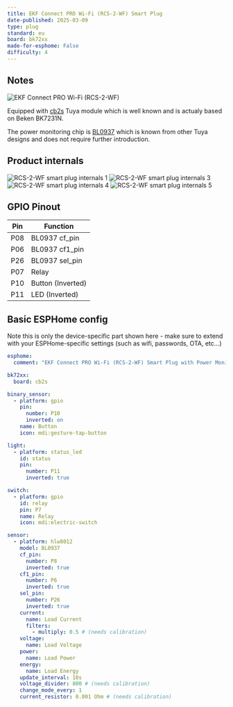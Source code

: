 ```yaml
---
title: EKF Сonnect PRO Wi-Fi (RCS-2-WF) Smart Plug
date-published: 2025-03-09
type: plug
standard: eu
board: bk72xx
made-for-esphome: False
difficulty: 4
---
```


## Notes

![EKF Сonnect PRO Wi-Fi (RCS-2-WF)](0.jpg)

Equipped with [cb2s](https://developer.tuya.com/en/docs/iot/cb2s-module-datasheet?id=Kafgfsa2aaypq) Tuya module which is well known and is actualy
based on Beken BK7231N.

The power monitoring chip is [BL0937](https://developer.tuya.com/en/docs/iot-device-dev/Electricity-statistics?id=Kaunfo4am6icc) which is known from other
Tuya designs and does not require further introduction.

## Product internals

![RCS-2-WF smart plug internals 1](1.jpg)
![RCS-2-WF smart plug internals 3](3.jpg)
![RCS-2-WF smart plug internals 4](4.jpg)
![RCS-2-WF smart plug internals 5](5.jpg)

## GPIO Pinout

| Pin | Function          |
| --- | ----------------- |
| P08 | BL0937 cf_pin     |
| P06 | BL0937 cf1_pin    |
| P26 | BL0937 sel_pin    |
| P07 | Relay             |
| P10 | Button (Inverted) |
| P11 | LED (Inverted)    |

## Basic ESPHome config

Note this is only the device-specific part shown here - make sure to extend with your ESPHome-specific settings (such as wifi, passwords, OTA, etc...)

```yaml
esphome:
  comment: "EKF Сonnect PRO Wi-Fi (RCS-2-WF) Smart Plug with Power Monitor"

bk72xx:
  board: cb2s

binary_sensor:
  - platform: gpio
    pin:
      number: P10
      inverted: on
    name: Button
    icon: mdi:gesture-tap-button

light:
  - platform: status_led
    id: status
    pin:
      number: P11
      inverted: true

switch:
  - platform: gpio
    id: relay
    pin: P7
    name: Relay
    icon: mdi:electric-switch

sensor:
  - platform: hlw8012
    model: BL0937
    cf_pin:
      number: P8
      inverted: true
    cf1_pin:
      number: P6
      inverted: true
    sel_pin:
      number: P26
      inverted: true
    current:
      name: Load Current
      filters:
        - multiply: 0.5 # (needs calibration)
    voltage:
      name: Load Voltage
    power:
      name: Load Power
    energy:
      name: Load Energy
    update_interval: 10s
    voltage_divider: 800 # (needs calibration)
    change_mode_every: 1
    current_resistor: 0.001 Ohm # (needs calibration)
```
